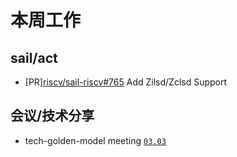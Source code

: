 # 本周工作

## sail/act

- \[PR\][riscv/sail-riscv#765](https://github.com/riscv/sail-riscv/pull/765) Add Zilsd/Zclsd Support

## 会议/技术分享

- tech-golden-model meeting [`03.03`](https://docs.google.com/document/d/1f9ihMT8vcmgijmvebMiHttwSbw9eY_MKkR9ea3CNFCg)
